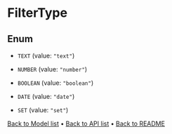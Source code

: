 

# FilterType

## Enum


* `TEXT` (value: `"text"`)

* `NUMBER` (value: `"number"`)

* `BOOLEAN` (value: `"boolean"`)

* `DATE` (value: `"date"`)

* `SET` (value: `"set"`)



[Back to Model list](../README.md#documentation-for-models) &#8226; [Back to API list](../README.md#documentation-for-api-endpoints) &#8226; [Back to README](../README.md)


